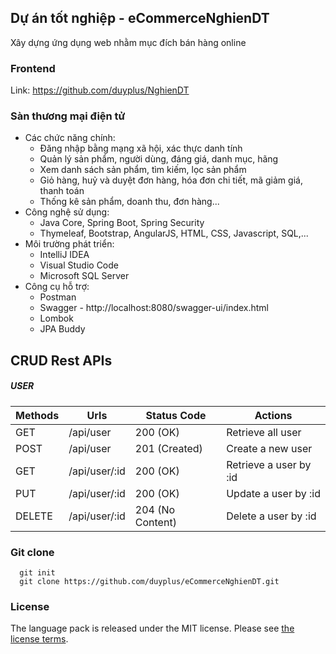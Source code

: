 ## Dự án tốt nghiệp - eCommerceNghienDT
Xây dựng ứng dụng web nhằm mục đích bán hàng online

### Frontend
Link: https://github.com/duyplus/NghienDT

### Sàn thương mại điện tử
- Các chức năng chính:
    + Đăng nhập bằng mạng xã hội, xác thực danh tính
    + Quản lý sản phẩm, người dùng, đáng giá, danh mục, hãng
    + Xem danh sách sản phẩm, tìm kiếm, lọc sản phẩm
    + Giỏ hàng, huỷ và duyệt đơn hàng, hóa đơn chi tiết, mã giảm giá, thanh toán
    + Thống kê sản phẩm, doanh thu, đơn hàng...
- Công nghệ sử dụng:
    + Java Core, Spring Boot, Spring Security
    + Thymeleaf, Bootstrap, AngularJS, HTML, CSS, Javascript, SQL,...
- Môi trường phát triển:
    + IntelliJ IDEA
    + Visual Studio Code
    + Microsoft SQL Server
- Công cụ hỗ trợ:
    + Postman
    + Swagger - http://localhost:8080/swagger-ui/index.html
    + Lombok
    + JPA Buddy
## CRUD Rest APIs
##### USER
| Methods | Urls | Status Code | Actions |
| ------------ | ------------ | ------------ | ------------ |
| GET | /api/user | 200 (OK) | Retrieve all user |
| POST | /api/user | 201 (Created) | Create a new user |
| GET | /api/user/:id | 200 (OK) | Retrieve a user by :id |
| PUT | /api/user/:id | 200 (OK) | Update a user by :id |
| DELETE | /api/user/:id | 204 (No Content) | Delete a user by :id ||

### Git clone
```
  git init
  git clone https://github.com/duyplus/eCommerceNghienDT.git
```
### License
The language pack is released under the MIT license. Please
see [the license terms](https://github.com/duyplus/eCommerceNghienDT/blob/master/LICENSE).
